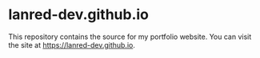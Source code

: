 # lanred-dev.github.io

This repository contains the source for my portfolio website. You can visit the site at https://lanred-dev.github.io.

